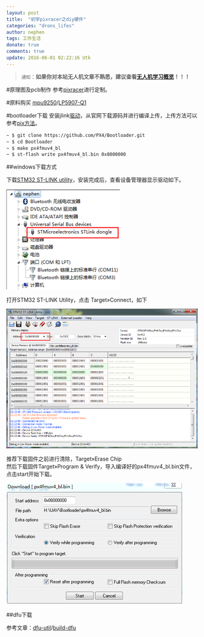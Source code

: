 ```yaml
---
layout: post
title:  "初学pixracer之diy硬件"
categories: "drons_lifes"
author: nephen
tags: 工作生活
donate: true
comments: true
update: 2016-06-01 02:22:16 Utk
---
```

>`通知`：**如果你对本站无人机文章不熟悉，建议查看[无人机学习概览](/arrange/drones)！！！**   

#原理图及pcb制作
参考[pixracer](https://pixhawk.org/modules/pixracer)进行定制。

#原料购买
[mpu9250](https://www.1688.com/chanpin/-6D70752D39323530.html)/[LP5907-Q1](https://detail.tmall.com/item.htm?id=521474279154&cm_id=140105335569ed55e27b&abbucket=20)

#bootloader下载
安装jlink[驱动](https://www.segger.com/jlink-software.html)，从官网下载源码并进行编译上传，上传方法可以参考[pix方法](https://pixhawk.org/dev/bootloader_update)。

```sh
~ $ git clone https://github.com/PX4/Bootloader.git
~ $ cd Bootloader
~ $ make px4fmuv4_bl
~ $ st-flash write px4fmuv4_bl.bin 0x8000000
```

##windows下载方式

下载[STM32 ST-LINK utility](http://www.st.com/content/st_com/en/products/embedded-software/development-tool-software/stsw-link004.html?#)，安装完成后，查看设备管理器显示驱动如下。

<img src="/images/stlink.png">

打开STM32 ST-LINK Utility，点击 Target»Connect，如下

<img src="/images/stlink-con.png">

推荐下载固件之前进行清除，Target»Erase Chip    
然后下载固件Target»Program & Verify，导入编译好的px4fmuv4_bl.bin文件，点击start开始下载。

<img src="/images/fmuv4.png">

##dfu下载

参考文章：[dfu-util](http://www.seeedstudio.com/wiki/Dfu-util)/[build-dfu](http://dfu-util.sourceforge.net/build.html)
